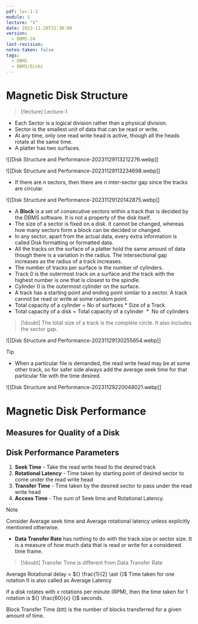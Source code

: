 ```yaml
---
pdf: lec-1-2
module: 5
lecture: "1"
date: 2023-11-28T22:38:00
version:
  - DBMS-24
last-revision: 
notes-taken: false
tags:
  - DBMS
  - DBMS/Disks
---
```

# Magnetic Disk Structure
> [!lecture] Lecture-1

- Each Sector is a logical division rather than a physical division.
- Sector is the smallest unit of data that can be read or write.
- At any time, only one read write head is active, though all the heads rotate at the same time.
- A platter has two surfaces.

![[Disk Structure and Performance-20231129113212276.webp]]

![[Disk Structure and Performance-20231129113234698.webp]]

- If there are $n$ sectors, then there are $n$ inter-sector gap since the tracks are circular.

![[Disk Structure and Performance-20231129120142875.webp]]

- A **Block** is a set of consecutive sectors within a track that is decided by the DBMS software. It is not a property of the disk itself.
- The size of a sector is fixed on a disk. It cannot be changed, whereas how many sectors form a block can be decided or changed.
- In any sector, apart from the actual data, every extra information is called Disk formatting or formatted data.
- All the tracks on the surface of a platter hold the same amount of data though there is a variation in the radius. The intersectional gap increases as the radius of a track increases.
- The number of tracks per surface is the number of cylinders.
- Track 0 is the outermost track on a surface and the track with the highest number is one that is closest to the spindle.
- Cylinder 0 is the outermost cylinder on the surface.
- A track has a starting point and ending point similar to a sector. A track cannot be read or write at some random point.
- Total capacity of a cylinder = No of surfaces $\ast$ Size of a Track
- Total capacity of a disk = Total capacity of a cylinder ${} \ast {}$ No of cylinders


> [!doubt] 
> The total size of a track is the complete circle. It also includes the sector gap.


![[Disk Structure and Performance-20231129130255654.webp]]

> [!tip] 
> - When a particular file is demanded, the read write head may be at some other track, so for safer side always add the average seek time for that particular file with the time desired.

![[Disk Structure and Performance-20231129220048021.webp]]

# Magnetic Disk Performance

## Measures for Quality of a Disk

## Disk Performance Parameters

1. **Seek Time** - Take the read write head to the desired track
2. **Rotational Latency** - Time taken by starting point of desired sector to come under the read write head
3. **Transfer Time** - Time taken by the desired sector to pass under the read write head
4. **Access Time** - The sum of Seek time and Rotational Latency.


> [!note] 
> Consider Average seek time and Average rotational latency unless explicitly mentioned otherwise.

- **Data Transfer Rate** has nothing to do with the track size or sector size. It is a measure of how much data that is read or write for a considered time frame.

> [!doubt] 
> Transfer Time is different from Data Transfer Rate

Average Rotational delay  = ${} \frac{1}{2} \ast {}$ Time taken for one rotation
It is also called as Average Latency

If a disk rotates with $x$ rotations per minute (RPM), then the time taken for 1 rotation is ${} \frac{60}{x} {}$ seconds.

Block Transfer Time (btt) is the number of blocks transferred for a given amount of time.